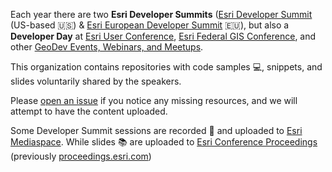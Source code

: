 Each year there are two **Esri Developer Summits** ([Esri Developer Summit](https://www.esri.com/en-us/about/events/devsummit/overview) (US-based 🇺🇸) & [Esri European Developer Summit](https://www.esri.com/en-us/about/events/devsummit-europe/) 🇪🇺), but also a **Developer Day** at [Esri User Conference](https://www.esri.com/en-us/about/events/uc/), [Esri Federal GIS Conference](https://www.esri.com/en-us/about/events/federal-gis-conference/overview), and other [GeoDev Events, Webinars, and Meetups](https://www.esri.com/en-us/arcgis/products/develop-with-arcgis/events).

This organization contains repositories with code samples 💻, snippets, and slides voluntarily shared by the speakers.

Please [open an issue](https://github.com/esridevevents/.github/issues?q=is%3Aissue+is%3Aopen+sort%3Aupdated-desc) if you notice any missing resources, and we will attempt to have the content uploaded.

Some Developer Summit sessions are recorded 🎥 and uploaded to [Esri Mediaspace](https://mediaspace.esri.com/category/Esri+Developer+Summit/244321192). While slides 📚 are uploaded to [Esri Conference Proceedings](https://www.esri.com/en-us/about/events/index/proceedings) (previously [proceedings.esri.com](https://proceedings.esri.com/library/userconf/index.html))
